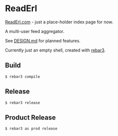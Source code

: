 ReadErl
=====

[ReadErl.com](http://ReadErl.com/) - just a place-holder index page for now.

A multi-user feed aggregator.

See [DESIGN.md](DESIGN.md) for planned features.

Currently just an empty shell, created with [rebar3](http://www.rebar3.org/).

Build
-----

    $ rebar3 compile

Release
-------

    $ rebar3 release

Product Release
-----

    $ rebar3 as prod release
